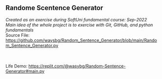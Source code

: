 ## Randome Scentence Generator
*Created as an exercise during SoftUni fundamental course: Sep-2022*<br>
*Main idea of the whole project is to exercise with Git, GitHub, and python fundamentals*<br>
Source File: https://github.com/waysbg/Random_Sentence_Generator/blob/main/Random_Sentence_Generator.py<br>
<br>
<br>
<br>
Life Demo:
https://replit.com/@wasybg/Random-Sentence-Generator#main.py

